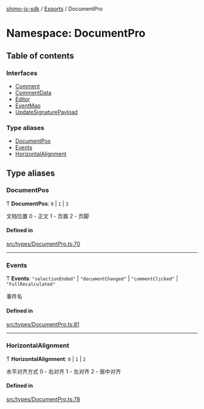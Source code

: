 [shimo-js-sdk](../README.md) / [Exports](../modules.md) / DocumentPro

# Namespace: DocumentPro

## Table of contents

### Interfaces

- [Comment](../interfaces/DocumentPro.Comment.md)
- [CommentData](../interfaces/DocumentPro.CommentData.md)
- [Editor](../interfaces/DocumentPro.Editor.md)
- [EventMap](../interfaces/DocumentPro.EventMap.md)
- [UpdateSignaturePayload](../interfaces/DocumentPro.UpdateSignaturePayload.md)

### Type aliases

- [DocumentPos](DocumentPro.md#documentpos)
- [Events](DocumentPro.md#events)
- [HorizontalAlignment](DocumentPro.md#horizontalalignment)

## Type aliases

### DocumentPos

Ƭ **DocumentPos**: ``0`` \| ``1`` \| ``2``

文档位置
0 - 正文
1 - 页眉
2 - 页脚

#### Defined in

[src/types/DocumentPro.ts:70](https://github.com/shimohq/shimo-js-sdk/blob/203a7cb/src/types/DocumentPro.ts#L70)

___

### Events

Ƭ **Events**: ``"selectionEnded"`` \| ``"documentChanged"`` \| ``"commentClicked"`` \| ``"FullRecalculated"``

事件名

#### Defined in

[src/types/DocumentPro.ts:81](https://github.com/shimohq/shimo-js-sdk/blob/203a7cb/src/types/DocumentPro.ts#L81)

___

### HorizontalAlignment

Ƭ **HorizontalAlignment**: ``0`` \| ``1`` \| ``2``

水平对齐方式
0 - 右对齐
1 - 左对齐
2 - 居中对齐

#### Defined in

[src/types/DocumentPro.ts:78](https://github.com/shimohq/shimo-js-sdk/blob/203a7cb/src/types/DocumentPro.ts#L78)

